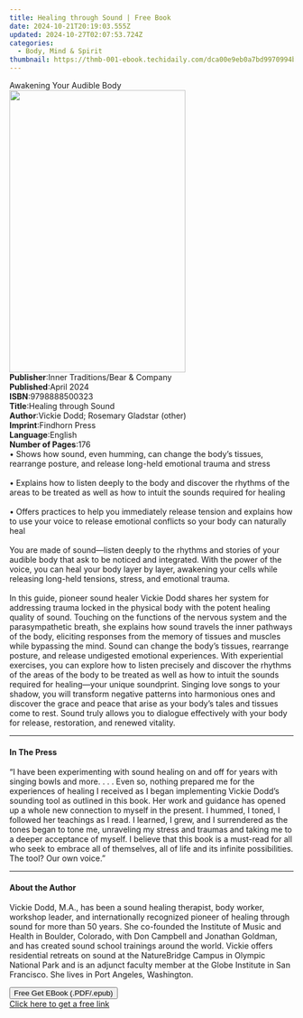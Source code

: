 ```yaml
---
title: Healing through Sound | Free Book
date: 2024-10-21T20:19:03.555Z
updated: 2024-10-27T02:07:53.724Z
categories:
  - Body, Mind & Spirit
thumbnail: https://thmb-001-ebook.techidaily.com/dca00e9eb0a7bd9970994b37a004cd24b5487216cd3674ecb423d391fccafe97.jpg
---
```

<main id="book-container">
  <div class="flex flex-col">
    <div class="book-brief flex-1 py-6 px-4 sm:p-6 md:py-10 md:px-8">
      <!-- brief-->
      <div class="book-brief-main">Awakening Your Audible Body</div>
    </div>
    <div
      class="book-meta-info flex-1 grid gap-4 col-start-1 col-end-3 row-start-1 sm:mb-6 sm:grid-cols-4 lg:gap-6 lg:col-start-2 lg:row-end-6 lg:row-span-6 lg:mb-0"
    >
      <div
        class="book-meta-info-left place-content-center mt-4 p-4 text-sm leading-6 col-start-2 col-span-2 dark:text-slate-400"
      >
        <img
          class="w-full h-500 object-cover rounded-lg sm:h-255 sm:col-span-2 lg:col-span-full"
          src="https://img-001-ebook.techidaily.com/cd467235fb68432feee312014c3a55d9a6903f0ff954b38c57d160a15ca245b1.jpg"
          alt=""
          width="312"
          height="500"
        />
      </div>
      <div
        class="book-meta-info-right mt-2 col-start-1 row-start-2 col-span-3 self-center"
      >
        <!-- meta data  -->
        <div class="flex flex-col px-4 md:px-8">
          <div class="flex-1">
            <strong>Publisher</strong>:<span class="px-2"
              >Inner Traditions/Bear &amp; Company</span
            >
          </div>
          <div class="flex-1">
            <strong>Published</strong>:<span class="px-2">April 2024</span>
          </div>
          <div class="flex-1">
            <strong>ISBN</strong>:<span class="px-2">9798888500323</span>
          </div>
          <div class="flex-1">
            <strong>Title</strong>:<span class="px-2"
              >Healing through Sound</span
            >
          </div>
          <div class="flex-1">
            <strong>Author</strong>:<span class="px-2"
              >Vickie Dodd; Rosemary Gladstar (other)</span
            >
          </div>
          <div class="flex-1">
            <strong>Imprint</strong>:<span class="px-2">Findhorn Press</span>
          </div>
          <div class="flex-1">
            <strong>Language</strong>:<span class="px-2">English</span>
          </div>
          <div class="flex-1">
            <strong>Number of Pages</strong>:<span class="px-2">176</span>
          </div>
        </div>
      </div>
    </div>
    <div class="book-description flex-1 py-6 px-4 sm:p-6 md:py-10 md:px-8">
      <div class="book-description-main">
        <div accordion-content="" id="description">
          • Shows how sound, even humming, can change the body’s tissues,
          rearrange posture, and release long-held emotional trauma and
          stress<br /><br />• Explains how to listen deeply to the body and
          discover the rhythms of the areas to be treated as well as how to
          intuit the sounds required for healing<br /><br />• Offers practices
          to help you immediately release tension and explains how to use your
          voice to release emotional conflicts so your body can naturally
          heal<br /><br />You are made of sound—listen deeply to the rhythms and
          stories of your audible body that ask to be noticed and integrated.
          With the power of the voice, you can heal your body layer by layer,
          awakening your cells while releasing long-held tensions, stress, and
          emotional trauma.<br /><br />In this guide, pioneer sound healer
          Vickie Dodd shares her system for addressing trauma locked in the
          physical body with the potent healing quality of sound. Touching on
          the functions of the nervous system and the parasympathetic breath,
          she explains how sound travels the inner pathways of the body,
          eliciting responses from the memory of tissues and muscles while
          bypassing the mind. Sound can change the body’s tissues, rearrange
          posture, and release undigested emotional experiences. With
          experiential exercises, you can explore how to listen precisely and
          discover the rhythms of the areas of the body to be treated as well as
          how to intuit the sounds required for healing—your unique soundprint.
          Singing love songs to your shadow, you will transform negative
          patterns into harmonious ones and discover the grace and peace that
          arise as your body’s tales and tissues come to rest. Sound truly
          allows you to dialogue effectively with your body for release,
          restoration, and renewed vitality.
        </div>
        <div class="accordion-fader"></div>
      </div>
    </div>
    <div class="book-excerpts flex-1 py-6 px-4 sm:p-6 md:py-10 md:px-8">
      <!-- excerpts-->
      <div class="book-excerpts-main">
        <hr />
        <h4 class="placeholder placeholder-heading">
          <span>In The Press</span>
        </h4>
        <p>
          “I have been experimenting with sound healing on and off for years
          with singing bowls and more. . . . Even so, nothing prepared me for
          the experiences of healing I received as I began implementing Vickie
          Dodd’s sounding tool as outlined in this book. Her work and guidance
          has opened up a whole new connection to myself in the present. I
          hummed, I toned, I followed her teachings as I read. I learned, I
          grew, and I surrendered as the tones began to tone me, unraveling my
          stress and traumas and taking me to a deeper acceptance of myself. I
          believe that this book is a must-read for all who seek to embrace all
          of themselves, all of life and its infinite possibilities. The tool?
          Our own voice.”
        </p>
      </div>
    </div>
    <div class="book-about-author flex-1 py-6 px-4 sm:p-6 md:py-10 md:px-8">
      <!-- about author-->
      <div class="book-main-author-main">
        <hr />
        <h4 class="placeholder placeholder-heading">
          <span>About the Author</span>
        </h4>
        <p>
          Vickie Dodd, M.A., has been a sound healing therapist, body worker,
          workshop leader, and internationally recognized pioneer of healing
          through sound for more than 50 years. She co-founded the Institute of
          Music and Health in Boulder, Colorado, with Don Campbell and Jonathan
          Goldman, and has created sound school trainings around the world.
          Vickie offers residential retreats on sound at the NatureBridge Campus
          in Olympic National Park and is an adjunct faculty member at the Globe
          Institute in San Francisco. She lives in Port Angeles, Washington.
        </p>
      </div>
    </div>
    <div class="book-free-get flex-1 py-6 px-4 sm:p-6 md:py-10 md:px-8">
      <button
        id="btn-free-get"
        class="bg-blue-500 hover:bg-blue-700 text-white font-bold py-2 px-4 rounded"
      >
        Free Get EBook (.PDF/.epub)
      </button>
      <div id="countdown-display" class="px-2 text-lg mt-2"></div>
      <a
        id="free-link"
        class="hidden bg-blue-500 hover:bg-blue-700 text-white font-bold py-2 px-4 rounded"
        href="https://www.ebooks.com/en-us/book/211013600/healing-through-sound/vickie-dodd/"
        target="_blank"
        >Click here to get a free link</a
      >
    </div>
    <script>
      let countdownTime = 0;
      let countdownInterval = null;
      document
        .getElementById('btn-free-get')
        .addEventListener('click', startCountdown);
      function startCountdown() {
        countdownTime = new Date().getTime() + 60000 * 3;
        countdownInterval = setInterval(updateCountdown, 1000);
        document.getElementById('btn-free-get').disabled = true;
        document
          .getElementById('btn-free-get')
          .classList.add('bg-gray-500', 'cursor-not-allowed');
      }
      function updateCountdown() {
        let currentTime = new Date().getTime();
        let timeLeft = countdownTime - currentTime;
        let secondsLeft = Math.floor(timeLeft / 1000);
        document.getElementById('countdown-display').innerHTML =
          `Remaining time: ${secondsLeft} seconds.`;
        if (secondsLeft <= 0) {
          clearInterval(countdownInterval);
          document.getElementById('btn-free-get').classList.add('hidden');
          document.getElementById('free-link').classList.remove('hidden');
          document.getElementById('countdown-display').innerHTML = '';
        }
      }
    </script>
  </div>
</main>

<ins class="adsbygoogle"
      style="display:block"
      data-ad-client="ca-pub-7571918770474297"
      data-ad-slot="8358498916"
      data-ad-format="auto"
      data-full-width-responsive="true"></ins>
    